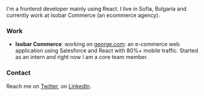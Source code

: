 I'm a frontend developer mainly using React. I live in Sofia, Bulgaria and currently work at Isobar Commerce (an ecommerce agency).

### Work
- **Isobar Commerce**: working on [george.com](https://direct.asda.com/george/clothing/10,default,sc.html): an e-commerce web application using Salesforce and React with 80%+ mobile traffic. Started as an intern and right now I am a core team member.

### Contact

Reach me on [Twitter](https://twitter.com/DanielKolev11), on [LinkedIn](https://www.linkedin.com/in/daniel-kolev-05257316b/).
